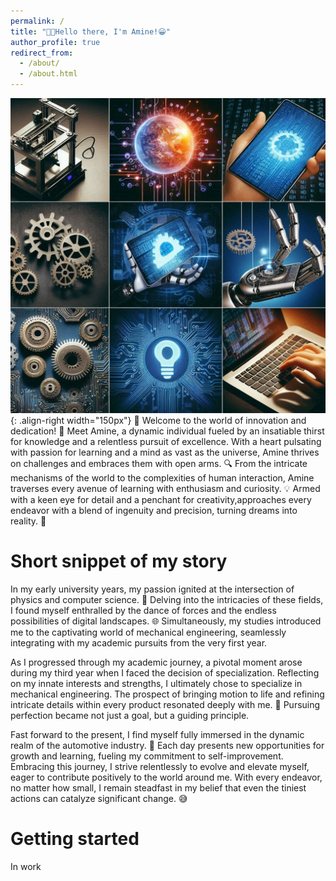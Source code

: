```yaml
---
permalink: /
title: "🖐🏼Hello there, I'm Amine!😀"
author_profile: true
redirect_from: 
  - /about/
  - /about.html
---
```


 ![Illustration of combining vision and language modalities](/images/acac.jpg){: .align-right width="150px"}
🌟 Welcome to the world of innovation and dedication!
🚀 Meet Amine, a dynamic individual fueled by an insatiable thirst for knowledge and a relentless pursuit of excellence. With a heart pulsating with passion for learning and a mind as vast as the universe, Amine thrives on challenges and embraces them with open arms.
🔍 From the intricate mechanisms of the world to the complexities of human interaction, Amine traverses every avenue of learning with enthusiasm and curiosity. 💡 Armed with a keen eye for detail and a penchant for creativity,approaches every endeavor with a blend of ingenuity and precision, turning dreams into reality. 💫

Short snippet of my story
======
In my early university years, my passion ignited at the intersection of physics and computer science. 💫 Delving into the intricacies of these fields, I found myself enthralled by the dance of forces and the endless possibilities of digital landscapes. 🌐 Simultaneously, my studies introduced me to the captivating world of mechanical engineering, seamlessly integrating with my academic pursuits from the very first year.

As I progressed through my academic journey, a pivotal moment arose during my third year when I faced the decision of specialization. Reflecting on my innate interests and strengths, I ultimately chose to specialize in mechanical engineering. The prospect of bringing motion to life and refining intricate details within every product resonated deeply with me. 🚀 Pursuing perfection became not just a goal, but a guiding principle.

Fast forward to the present, I find myself fully immersed in the dynamic realm of the automotive industry. 🚗 Each day presents new opportunities for growth and learning, fueling my commitment to self-improvement. Embracing this journey, I strive relentlessly to evolve and elevate myself, eager to contribute positively to the world around me. With every endeavor, no matter how small, I remain steadfast in my belief that even the tiniest actions can catalyze significant change. 😅

Getting started
======
In work

